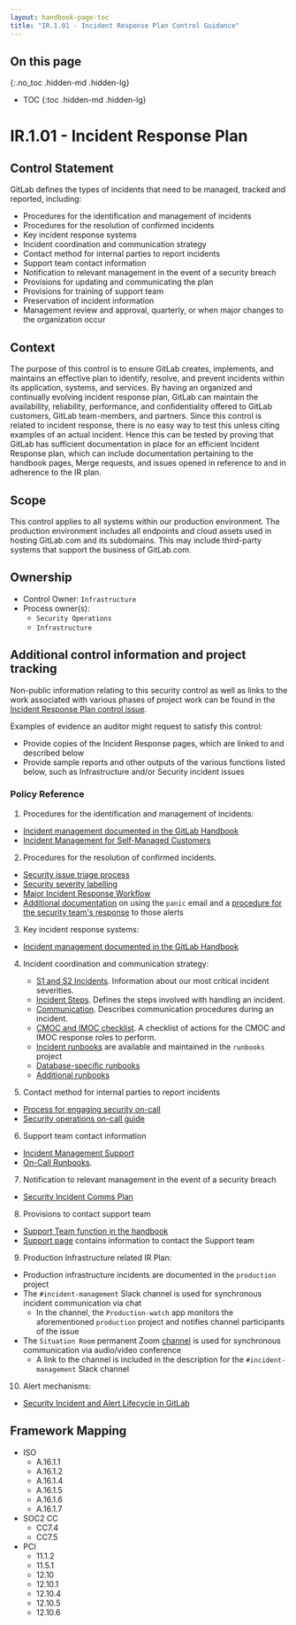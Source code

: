 ```yaml
---
layout: handbook-page-toc
title: "IR.1.01 - Incident Response Plan Control Guidance"
---
```


## On this page
{:.no_toc .hidden-md .hidden-lg}

- TOC
{:toc .hidden-md .hidden-lg}

# IR.1.01 - Incident Response Plan

## Control Statement

GitLab defines the types of incidents that need to be managed, tracked and reported, including:

* Procedures for the identification and management of incidents
* Procedures for the resolution of confirmed incidents
* Key incident response systems
* Incident coordination and communication strategy
* Contact method for internal parties to report incidents
* Support team contact information
* Notification to relevant management in the event of a security breach
* Provisions for updating and communicating the plan
* Provisions for training of support team
* Preservation of incident information
* Management review and approval, quarterly, or when major changes to the organization occur

## Context
The purpose of this control is to ensure GitLab creates, implements, and maintains an effective plan to identify, resolve, and prevent incidents within its application, systems, and services. By having an organized and continually evolving incident response plan, GitLab can maintain the availability, reliability, performance, and confidentiality offered to GitLab customers, GitLab team-members, and partners. Since this control is related to incident response, there is no easy way to test this unless citing examples of an actual incident. Hence this can be tested by proving that GitLab has sufficient documentation in place for an efficient Incident Response plan,  which can include documentation pertaining to the handbook pages, Merge requests, and issues opened in reference to and in adherence to the IR plan.

## Scope
This control applies to all systems within our production environment. The production environment includes all endpoints and cloud assets used in hosting GitLab.com and its subdomains. This may include third-party systems that support the business of GitLab.com.

## Ownership
* Control Owner: `Infrastructure`
* Process owner(s):
    * `Security Operations`
    * `Infrastructure`

## Additional control information and project tracking
Non-public information relating to this security control as well as links to the work associated with various phases of project work can be found in the [Incident Response Plan control issue](https://gitlab.com/gitlab-com/gl-security/compliance/compliance/issues/839).

Examples of evidence an auditor might request to satisfy this control:
* Provide copies of the Incident Response pages, which are linked to and described below
* Provide sample reports and other outputs of the various functions listed below, such as Infrastructure and/or Security incident issues

### Policy Reference
1. Procedures for the identification and management of incidents: 
*  [Incident management documented in the GitLab Handbook](https://about.gitlab.com/handbook/engineering/infrastructure/team/reliability/incident-management/)
*  [Incident Management for Self-Managed Customers](https://about.gitlab.com/handbook/support/incident-management/)

2. Procedures for the resolution of confirmed incidents. 
*  [Security issue triage process](https://about.gitlab.com/handbook/engineering/security/#issue-triage)
*  [Security severity labelling](https://about.gitlab.com/handbook/engineering/security/#severity-and-priority-labels-on-security-issues)
*  [Major Incident Response Workflow](https://about.gitlab.com/handbook/engineering/security/secops-oncall.html#major-incident-response-workflow)
*  [Additional documentation](https://about.gitlab.com/handbook/security/#panic-email) on using the `panic` email and a [procedure for the security team's response](https://about.gitlab.com/handbook/security/#checklist-for-when-panic-is-triggered) to those alerts

3. Key incident response systems:
*  [Incident management documented in the GitLab Handbook](https://about.gitlab.com/handbook/engineering/infrastructure/team/reliability/incident-management/) 

4. Incident coordination and communication strategy:
    *  [S1 and S2 Incidents](https://about.gitlab.com/handbook/engineering/infrastructure/team/reliability/incident-management/#s1-and-s2-incidents). Information about our most critical incident severities.
    *  [Incident Steps](https://about.gitlab.com/handbook/engineering/infrastructure/team/reliability/incident-management/#incident-steps). Defines the steps involved with handling an incident.
    *  [Communication](https://about.gitlab.com/handbook/engineering/infrastructure/team/reliability/incident-management/#communication). Describes communication procedures during an incident.
    *  [CMOC and IMOC checklist](https://about.gitlab.com/handbook/engineering/infrastructure/team/reliability/incident-management/#cmoc-and-imoc-checklist). A checklist of actions for the CMOC and IMOC response roles to perform.
    *  [Incident runbooks](https://gitlab.com/gitlab-com/runbooks/tree/master/incidents) are available and maintained in the `runbooks` project
    *  [Database-specific runbooks](https://gitlab.com/gitlab-com/runbooks/blob/master/incidents/database.md)
    *  [Additional runbooks](https://gitlab.com/gitlab-com/runbooks)

5. Contact method for internal parties to report incidents
*  [Process for engaging security on-call](https://about.gitlab.com/handbook/engineering/security/#engaging-the-security-on-call)
*  [Security operations on-call guide](https://about.gitlab.com/handbook/engineering/security/secops-oncall.html#gitlab-security-operations-on-call-guide)

6. Support team contact information
*  [Incident Management Support](https://about.gitlab.com/handbook/support/incident-management/)
*  [On-Call Runbooks](https://about.gitlab.com/handbook/engineering/infrastructure/team/reliability/incident-management/#on-call-runbooks). 

7. Notification to relevant management in the event of a security breach
*  [Security Incident Comms Plan](https://gitlab.com/gitlab-com/gl-security/secops/operations/issues/205)

8. Provisions to contact support team
*  [Support Team function in the handbook](https://about.gitlab.com/handbook/support/) 
*  [Support page](https://about.gitlab.com/support/) contains information to contact the Support team

9. Production Infrastructure related IR Plan: 
*  Production infrastructure incidents are documented in the `production` project
*  The `#incident-management` Slack channel is used for synchronous incident communication via chat
    *  In the channel, the `Production-watch` app monitors the aforementioned `production` project and notifies channel participants of the issue
*  The `Situation Room` permanent Zoom [channel](https://gitlab.zoom.us/j/777594211) is used for synchronous communication via audio/video conference
    *  A link to the channel is included in the description for the `#incident-management` Slack channel

10. Alert mechanisms:
*  [Security Incident and Alert Lifecycle in GitLab](https://gitlab.com/gitlab-com/gl-security/secops/operations/issues/388)



## Framework Mapping
* ISO
  * A.16.1.1
  * A.16.1.2
  * A.16.1.4
  * A.16.1.5
  * A.16.1.6
  * A.16.1.7
* SOC2 CC
  * CC7.4
  * CC7.5
* PCI
  * 11.1.2
  * 11.5.1
  * 12.10
  * 12.10.1
  * 12.10.4
  * 12.10.5
  * 12.10.6
